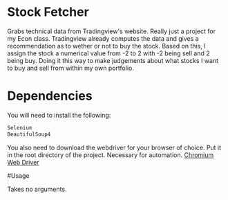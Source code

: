 # Stock Fetcher

Grabs technical data from Tradingview's website. Really just a project for my Econ class.
Tradingview already computes the data and gives a recommendation as to wether or not to buy the stock.
Based on this, I assign the stock a numerical value from -2 to 2 with -2 being sell and 2 being buy.
Doing it this way to make judgements about what stocks I want to buy and sell from within my own
portfolio.

# Dependencies
You will need to install the following:
```python
Selenium
BeautifulSoup4
```
You also need to download the webdriver for your browser of choice. Put it in the root 
directory of the project. Necessary for automation. [Chromium Web Driver](https://chromedriver.chromium.org/downloads)

#Usage

Takes no arguments. 
